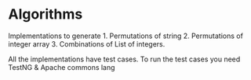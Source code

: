 Algorithms
==========
Implementations to generate 1. Permutations of string 2. Permutations of integer array 3. Combinations of List of integers.

All the implementations have test cases. To run the test cases you need TestNG & Apache commons lang

